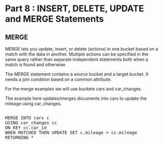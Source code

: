 # Part 8 : INSERT, DELETE, UPDATE and MERGE Statements

## MERGE

MERGE lets you update, insert, or delete (actions) in one bucket based on a match 
with the data in another. Multiple actions can be specified in the same query rather 
than separate independent statements both when a match is found and otherwise.

The MERGE statement contains a source bucket and a target bucket. It needs a join 
condition based on a common attribute.

For the merge examples we will use buckets cars and car_changes.

The example here updates/merges documents into cars to update the mileage
using car_changes.


<pre id="example">

MERGE INTO cars c 
USING car_changes cc 
ON KEY cc.car_id
WHEN MATCHED THEN UPDATE SET c.mileage = cc.mileage
RETURNING *


</pre>
